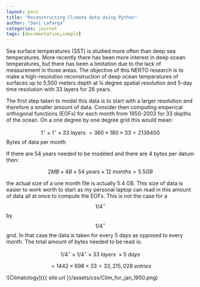 ```yaml
---
layout: post
title: "Reconstructing Climate data Using Python"
author: "Dani Lafarga"
categories: journal
tags: [documentation,sample]
---
```


Sea surface temperatures (SST) is studied more often than deep sea temperatures. More recently there has been more interest in deep ocean temperatures, but there has been a limitation due to the lack of measurement in those areas. The objective of this NERTO research is to make a high-resolution reconstruction of deep ocean temperatures of surfaces up to 5,500 meters depth at ¼ degree spatial resolution and 5-day time resolution with 33 layers for 26 years.

The first step taken to model this data is to start with a larger resolution and therefore a smaller amount of data. Consider then computing emperical orthogonal functions (EOFs) for each month from 1950-2003 for 33 depths of the ocean. On a one degree by one degree grid this would mean:

$$
1 ^\circ \times 1^\circ \times 33 \ layers\ = 360 \times 180 \times 33 = 2138400$$ Bytes of data per month


If there are 54 years needed to be modeled and there are 4 bytes per datum then:

$$
2MB \times 4B \times 54 \ years \times 12 \ months = 5.5 GB
$$

the actual size of a one month file is actually 5.4 GB. This size of data is easier to work worth to start as my personal laptop can read in this amount of data all at once to compute the EOFs. This is not the  case for a $$1/4^\circ$$ by $$1/4^\circ$$ grid. In that case the data is taken for every 5 days as opposed to every month. The total amount of bytes needed to be read is:


$$1/4^\circ \times 1/4^\circ \times 33 \ layers \  \times 5 \ days$$

$$ = 1442 \times 698 \times 33 = 33,215,028 \ entries$$


![Climatology]({{ site.url }}/assets/css/Clim_for_jan_1950.png)

